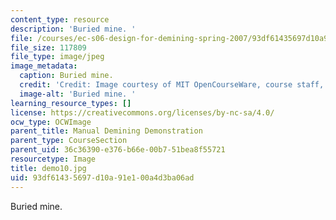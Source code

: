 ```yaml
---
content_type: resource
description: 'Buried mine. '
file: /courses/ec-s06-design-for-demining-spring-2007/93df61435697d10a91e100a4d3ba06ad_demo10.jpg
file_size: 117809
file_type: image/jpeg
image_metadata:
  caption: Buried mine.
  credit: 'Credit: Image courtesy of MIT OpenCourseWare, course staff, and students.'
  image-alt: 'Buried mine. '
learning_resource_types: []
license: https://creativecommons.org/licenses/by-nc-sa/4.0/
ocw_type: OCWImage
parent_title: Manual Demining Demonstration
parent_type: CourseSection
parent_uid: 36c36390-e376-b66e-00b7-51bea8f55721
resourcetype: Image
title: demo10.jpg
uid: 93df6143-5697-d10a-91e1-00a4d3ba06ad
---
```

Buried mine. 